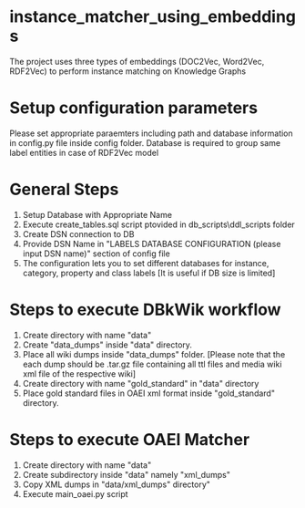 # instance_matcher_using_embeddings
The project uses three types of embeddings (DOC2Vec, Word2Vec, RDF2Vec) to perform instance matching on Knowledge Graphs

# Setup configuration parameters
Please set appropriate paraemters including path and database information in config.py file inside config folder.
Database is required to group same label entities in case of RDF2Vec model


# General Steps
1. Setup Database with Appropriate Name
2. Execute create_tables.sql script ptovided in db_scripts\ddl_scripts folder
3. Create DSN connection to DB
4. Provide DSN Name in "LABELS DATABASE CONFIGURATION (please input DSN name)" section of config file
5. The configuration lets you to set different databases for instance, category, property and class labels [It is useful if DB size is limited]

# Steps to execute DBkWik workflow
1. Create directory with name "data"
2. Create "data_dumps" inside "data" directory.
3. Place all wiki dumps inside "data_dumps" folder. [Please note that the each dump should be .tar.gz file containing all ttl files and media wiki xml file of the respective wiki]
4. Create directory with name "gold_standard" in "data" directory
5. Place gold standard files in OAEI xml format inside "gold_standard" directory.


# Steps to execute OAEI Matcher
1. Create directory with name "data"
2. Create subdirectory inside "data" namely "xml_dumps"
3. Copy XML dumps in "data/xml_dumps" directory"
4. Execute main_oaei.py script
